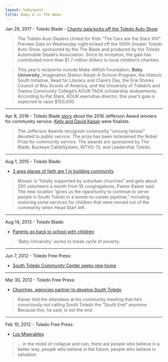 ```yaml
---
layout: babyupost
title: Baby U in the News
---
```




Jan 29, 2017 - Toledo Blade - [Charity gala kicks off the Toledo Auto Show](http://www.toledoblade.com/BarbaraHendel/2017/01/29/On-The-Town-Charity-gala-kicks-off-the-Toledo-Auto-Show.html)
 
 > The Toledo Auto Dealers United for Kids “The Cars are the Stars XIV” Preview Gala on Wednesday night kicked off the 100th Greater Toledo Auto Show, sponsored by the The Blade and produced by the Toledo Automobile Dealers Association. Since its inception, the gala has contributed more than $1.7 million dollars to local children’s charities. 
 
 > This year’s recipients include Make-AWish Foundation, **Baby University,** Imagination Station Adopt-A-School-Program, the Historic South Initiative, Read for Literacy and Claire’s Day, the Erie Shores Council of Boy Scouts of America, and the University of Toledo’s and Owens Community College’s ADUK-TADA scholarship endowments. According to Pat Stark, ADUK executive director, this year’s gala is expected to raise $150,000.
 


---


 Apr 8, 2016 - Toledo Blade [story](http://www.toledoblade.com/local/2016/04/08/4-awarded-recognition-for-community-service.html) about the 2016 Jefferson Award winners for community service. [Kelly and David Kaiser](/our-story) were finalists.
 
>  The Jefferson Awards recognize community “unsung heroes” devoted to public service. The prize has been nicknamed the Nobel Prize for community service. The awards are sponsored by The Blade, Buckeye CableSystem, WTVG-13, and Leadership Toledo.


---


Aug 1, 2015 - Toledo Blade:
 - [3 area places of faith are 1 in building community](http://www.toledoblade.com/Religion/2015/08/01/3-area-places-of-faith-are-1-in-building-community.html)
 
> Mosaic is “totally supported by suburban churches” and gets about 200 volunteers a month from 16 congregations, Pastor Kaiser said. The new location “gives us the opportunity to continue to serve people in South Toledo in a womb-to-career pipeline,” including restoring some services for children that were moved out of the community when Head Start left.


---



Aug 14, 2013 - Toledo Blade:
 - [Parents go back to school with children](http://toledoblade.com/Education/2013/08/15/Parents-go-back-to-school-with-children-Copy.html) 

> ‘Baby University’ works to break cycle of poverty.


---


Jun 7, 2012 - Toledo Free Press:
 - [South Toledo Community Center seeks new home](http://babyutoledo.com/263/jun-2012-toledo-free-press-article-that-mentions-mosaic-ministries)


---


Mar 30, 2012 - Toledo Free Press:
 - [Churches, agencies partner to develop South Toledo](http://babyutoledo.com/257/mar-2012-toledo-free-press-article-that-mentions-mosaic-ministries)
 
> Kaiser told the attendees at his community meeting that he’s consciously not calling South Toledo the “South End” anymore. Because this, he said, is not the end.


---


Feb 10, 2012 - Toledo Free Press:
 - [Los Miserables](http://babyutoledo.com/251/feb-2012-toledo-free-press-article-about-mosaic-ministries)

> ... in the midst of collapse and ruin, there are people who believe in a better way, people who believe in the future, people who believe in salvation.
